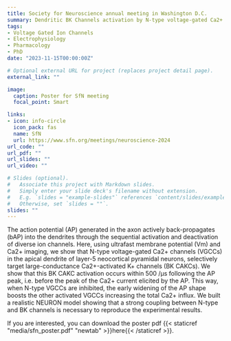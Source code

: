 ```yaml
---
title: Society for Neuroscience annual meeting in Washington D.C.
summary: Dendritic BK Channels activation by N-type voltage-gated Ca2+ channels in neocortical layer-5 pyramidal neurons.
tags:
- Voltage Gated Ion Channels
- Electrophysiology
- Pharmacology
- PhD
date: "2023-11-15T00:00:00Z"

# Optional external URL for project (replaces project detail page).
external_link: ""

image:
  caption: Poster for SfN meeting
  focal_point: Smart

links:
- icon: info-circle
  icon_pack: fas
  name: SfN
  url: https://www.sfn.org/meetings/neuroscience-2024
url_code: ""
url_pdf: ""
url_slides: ""
url_video: ""

# Slides (optional).
#   Associate this project with Markdown slides.
#   Simply enter your slide deck's filename without extension.
#   E.g. `slides = "example-slides"` references `content/slides/example-slides.md`.
#   Otherwise, set `slides = ""`.
slides: ""
---
```

The action potential (AP) generated in the axon actively back-propagates (bAP) into the dendrites through the sequential activation and deactivation of diverse ion channels. Here, using ultrafast membrane potential (Vm) and Ca2+ imaging, we show that N-type voltage-gated Ca2+ channels (VGCCs) in the apical dendrite of layer-5 neocortical pyramidal neurons, selectively target large-conductance Ca2+-activated K+ channels (BK CAKCs). We show that this BK CAKC activation occurs within 500 /µs following the AP peak, i.e. before the peak of the Ca2+ current elicited by the AP. This way, when N-type VGCCs are inhibited, the early widening of the AP shape boosts the other activated VGCCs increasing the total Ca2+ influx. We built a realistic NEURON model showing that a strong coupling between N-type and BK channels is necessary to reproduce the experimental results. 

If you are interested, you can download the poster pdf {{< staticref "media/sfn_poster.pdf" "newtab" >}}here{{< /staticref >}}.
